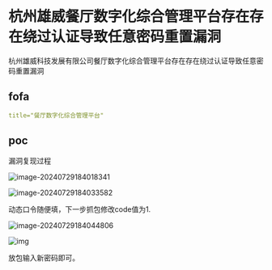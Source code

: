# 杭州雄威餐厅数字化综合管理平台存在存在绕过认证导致任意密码重置漏洞

杭州雄威科技发展有限公司餐厅数字化综合管理平台存在存在绕过认证导致任意密码重置漏洞

## fofa

```yaml
title="餐厅数字化综合管理平台"
```

## poc

漏洞复现过程

![image-20240729184018341](https://sydgz2-1310358933.cos.ap-guangzhou.myqcloud.com/pic/202407291840393.png)

![image-20240729184033582](https://sydgz2-1310358933.cos.ap-guangzhou.myqcloud.com/pic/202407291840623.png)

动态口令随便填，下一步抓包修改code值为1.

![image-20240729184044806](https://sydgz2-1310358933.cos.ap-guangzhou.myqcloud.com/pic/202407291840857.png)

![img](https://sydgz2-1310358933.cos.ap-guangzhou.myqcloud.com/pic/202407291840451.gif)

放包输入新密码即可。